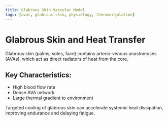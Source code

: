 ```yaml
---
title: Glabrous Skin Vascular Model
tags: [avas, glabrous skin, physiology, thermoregulation]
---
```


# Glabrous Skin and Heat Transfer

Glabrous skin (palms, soles, face) contains arterio-venous anastomoses (AVAs), which act as direct radiators of heat from the core.

## Key Characteristics:
- High blood flow rate
- Dense AVA network
- Large thermal gradient to environment

Targeted cooling of glabrous skin can accelerate systemic heat dissipation, improving endurance and delaying fatigue.
